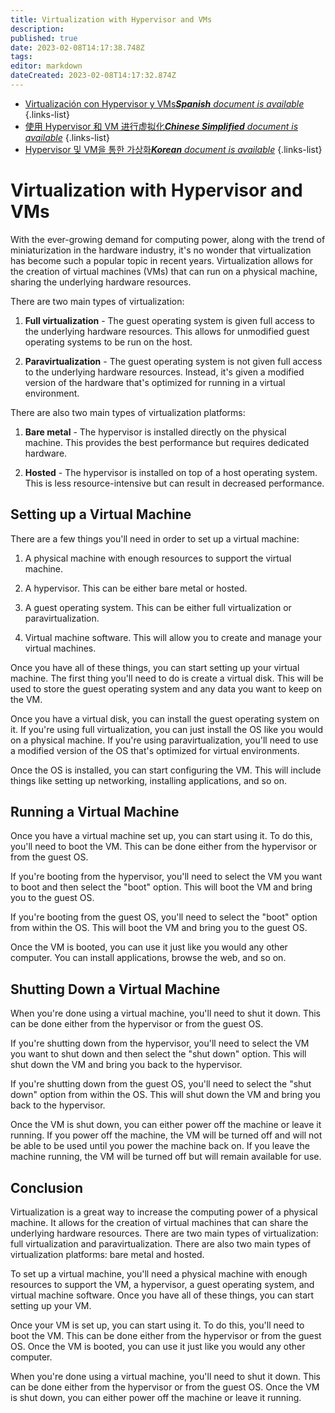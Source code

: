 ```yaml
---
title: Virtualization with Hypervisor and VMs
description: 
published: true
date: 2023-02-08T14:17:38.748Z
tags: 
editor: markdown
dateCreated: 2023-02-08T14:17:32.874Z
---
```


- [Virtualización con Hypervisor y VMs***Spanish** document is available*](/es/Knowledge-base/Backend/virtualization-with-hypervisor-and-vms)
{.links-list}
- [使用 Hypervisor 和 VM 进行虚拟化***Chinese Simplified** document is available*](/zh/Knowledge-base/Backend/virtualization-with-hypervisor-and-vms)
{.links-list}
- [Hypervisor 및 VM을 통한 가상화***Korean** document is available*](/ko/Knowledge-base/Backend/virtualization-with-hypervisor-and-vms)
{.links-list}


# Virtualization with Hypervisor and VMs

With the ever-growing demand for computing power, along with the trend of miniaturization in the hardware industry, it's no wonder that virtualization has become such a popular topic in recent years. Virtualization allows for the creation of virtual machines (VMs) that can run on a physical machine, sharing the underlying hardware resources.

There are two main types of virtualization:

1. **Full virtualization** - The guest operating system is given full access to the underlying hardware resources. This allows for unmodified guest operating systems to be run on the host.

2. **Paravirtualization** - The guest operating system is not given full access to the underlying hardware resources. Instead, it's given a modified version of the hardware that's optimized for running in a virtual environment.

There are also two main types of virtualization platforms:

1. **Bare metal** - The hypervisor is installed directly on the physical machine. This provides the best performance but requires dedicated hardware.

2. **Hosted** - The hypervisor is installed on top of a host operating system. This is less resource-intensive but can result in decreased performance.

## Setting up a Virtual Machine

There are a few things you'll need in order to set up a virtual machine:

1. A physical machine with enough resources to support the virtual machine.

2. A hypervisor. This can be either bare metal or hosted.

3. A guest operating system. This can be either full virtualization or paravirtualization.

4. Virtual machine software. This will allow you to create and manage your virtual machines.

Once you have all of these things, you can start setting up your virtual machine. The first thing you'll need to do is create a virtual disk. This will be used to store the guest operating system and any data you want to keep on the VM.

Once you have a virtual disk, you can install the guest operating system on it. If you're using full virtualization, you can just install the OS like you would on a physical machine. If you're using paravirtualization, you'll need to use a modified version of the OS that's optimized for virtual environments.

Once the OS is installed, you can start configuring the VM. This will include things like setting up networking, installing applications, and so on.

## Running a Virtual Machine

Once you have a virtual machine set up, you can start using it. To do this, you'll need to boot the VM. This can be done either from the hypervisor or from the guest OS.

If you're booting from the hypervisor, you'll need to select the VM you want to boot and then select the "boot" option. This will boot the VM and bring you to the guest OS.

If you're booting from the guest OS, you'll need to select the "boot" option from within the OS. This will boot the VM and bring you to the guest OS.

Once the VM is booted, you can use it just like you would any other computer. You can install applications, browse the web, and so on.

## Shutting Down a Virtual Machine

When you're done using a virtual machine, you'll need to shut it down. This can be done either from the hypervisor or from the guest OS.

If you're shutting down from the hypervisor, you'll need to select the VM you want to shut down and then select the "shut down" option. This will shut down the VM and bring you back to the hypervisor.

If you're shutting down from the guest OS, you'll need to select the "shut down" option from within the OS. This will shut down the VM and bring you back to the hypervisor.

Once the VM is shut down, you can either power off the machine or leave it running. If you power off the machine, the VM will be turned off and will not be able to be used until you power the machine back on. If you leave the machine running, the VM will be turned off but will remain available for use.

## Conclusion

Virtualization is a great way to increase the computing power of a physical machine. It allows for the creation of virtual machines that can share the underlying hardware resources. There are two main types of virtualization: full virtualization and paravirtualization. There are also two main types of virtualization platforms: bare metal and hosted.

To set up a virtual machine, you'll need a physical machine with enough resources to support the VM, a hypervisor, a guest operating system, and virtual machine software. Once you have all of these things, you can start setting up your VM.

Once your VM is set up, you can start using it. To do this, you'll need to boot the VM. This can be done either from the hypervisor or from the guest OS. Once the VM is booted, you can use it just like you would any other computer.

When you're done using a virtual machine, you'll need to shut it down. This can be done either from the hypervisor or from the guest OS. Once the VM is shut down, you can either power off the machine or leave it running.